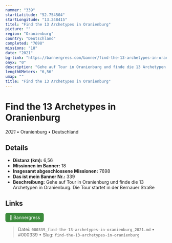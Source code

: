 ```yaml
---
nummer: "339"
startLatitude: "52.754504"
startLongitude: "13.248415"
titel: "Find the 13 Archetypes in Oranienburg"
picture: ""
region: "Oranienburg"
country: "Deutschland"
completed: "7698"
missions: "18"
date: "2021"
bg-link: "https://bannergress.com/banner/find-the-13-archetypes-in-oranienburg-49c9"
onyx: "0"
description: "Gehe auf Tour in Oranienburg und finde die 13 Archetypen in Oranienburg. Die Tour startet in der Bernauer Straße"
lengthKMeters: "6,56"
umap: ""
title: "Find the 13 Archetypes in Oranienburg"
---
```

# Find the 13 Archetypes in Oranienburg

*2021* • Oranienburg • Deutschland



## Details
- **Distanz (km):** 6,56
- **Missionen im Banner:** 18
- **Insgesamt abgeschlossene Missionen:** 7698
- **Das ist mein Banner Nr.:** 339
- **Beschreibung:** Gehe auf Tour in Oranienburg und finde die 13 Archetypen in Oranienburg. Die Tour startet in der Bernauer Straße


## Links
<div style="margin-top: 0.5em;">
<a href="https://bannergress.com/banner/find-the-13-archetypes-in-oranienburg-49c9" target="_blank" style="display:inline-block;margin-right:8px;padding:6px 12px;background-color:#3c8b3c;color:white;text-decoration:none;border-radius:6px;">🔗 Bannergress</a>

</div>


> Datei: `000339_find-the-13-archetypes-in-oranienburg_2021.md` • #000339 • Slug: `find-the-13-archetypes-in-oranienburg`
